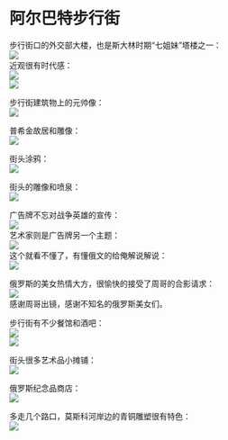 # 阿尔巴特步行街
步行街口的外交部大楼，也是斯大林时期“七姐妹”塔楼之一：  
![](imgs/IMG_20230605_102916.dest.jpg)  
近观很有时代感：  
![](imgs/IMG_20230605_120225.dest.jpg)  
![](imgs/IMG_20230605_120146.dest.jpg)  

步行街建筑物上的元帅像：  
![](imgs/IMG_20230605_112541.dest.jpg)  

普希金故居和雕像：  
![](imgs/IMG_20230605_103650.dest.jpg)  

街头涂鸦：  
![](imgs/IMG_20230605_105117.dest.jpg)  

街头的雕像和喷泉：  
![](imgs/IMG_20230605_105233.dest.jpg)  

广告牌不忘对战争英雄的宣传：  
![](imgs/IMG_20230605_112757.dest.jpg)  
艺术家则是广告牌另一个主题：  
![](imgs/IMG_20230605_113444.dest.jpg)  
这个就看不懂了，有懂俄文的给俺解说解说：  
![](imgs/IMG_20230605_104943.dest.jpg)  

俄罗斯的美女热情大方，很愉快的接受了周哥的合影请求：  
![](imgs/IMG_20230605_115445.dest.jpg)  
感谢周哥出镜，感谢不知名的俄罗斯美女们。  

步行街有不少餐馆和酒吧：  
![](imgs/IMG_20230605_113845.dest.jpg)  
![](imgs/IMG_20230605_115229.dest.jpg)  

街头很多艺术品小摊铺：  
![](imgs/IMG_20230605_115141.dest.jpg)  

俄罗斯纪念品商店：  
![](imgs/IMG_20230605_103808.dest.jpg)  

多走几个路口，莫斯科河岸边的青铜雕塑很有特色：  
![](imgs/IMG_20230605_121955.dest.jpg)  
